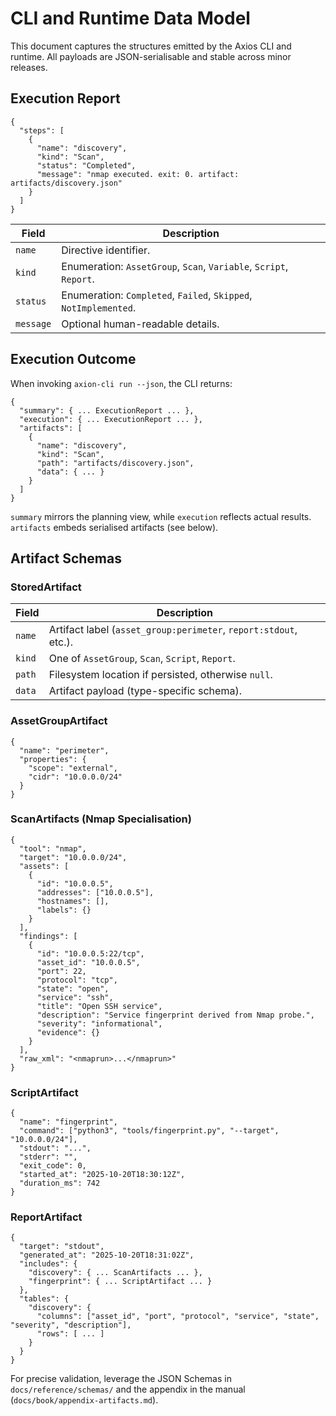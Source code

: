 # CLI and Runtime Data Model

This document captures the structures emitted by the Axios CLI and runtime. All payloads are JSON-serialisable and stable across minor releases.

## Execution Report

```
{
  "steps": [
    {
      "name": "discovery",
      "kind": "Scan",
      "status": "Completed",
      "message": "nmap executed. exit: 0. artifact: artifacts/discovery.json"
    }
  ]
}
```

| Field    | Description                                                      |
|----------|------------------------------------------------------------------|
| `name`   | Directive identifier.                                            |
| `kind`   | Enumeration: `AssetGroup`, `Scan`, `Variable`, `Script`, `Report`. |
| `status` | Enumeration: `Completed`, `Failed`, `Skipped`, `NotImplemented`. |
| `message`| Optional human-readable details.                                 |

## Execution Outcome

When invoking `axion-cli run --json`, the CLI returns:

```
{
  "summary": { ... ExecutionReport ... },
  "execution": { ... ExecutionReport ... },
  "artifacts": [
    {
      "name": "discovery",
      "kind": "Scan",
      "path": "artifacts/discovery.json",
      "data": { ... }
    }
  ]
}
```

`summary` mirrors the planning view, while `execution` reflects actual results. `artifacts` embeds serialised artifacts (see below).

## Artifact Schemas

### StoredArtifact

| Field | Description |
|-------|-------------|
| `name` | Artifact label (`asset_group:perimeter`, `report:stdout`, etc.). |
| `kind` | One of `AssetGroup`, `Scan`, `Script`, `Report`. |
| `path` | Filesystem location if persisted, otherwise `null`. |
| `data` | Artifact payload (type-specific schema). |

### AssetGroupArtifact

```
{
  "name": "perimeter",
  "properties": {
    "scope": "external",
    "cidr": "10.0.0.0/24"
  }
}
```

### ScanArtifacts (Nmap Specialisation)

```
{
  "tool": "nmap",
  "target": "10.0.0.0/24",
  "assets": [
    {
      "id": "10.0.0.5",
      "addresses": ["10.0.0.5"],
      "hostnames": [],
      "labels": {}
    }
  ],
  "findings": [
    {
      "id": "10.0.0.5:22/tcp",
      "asset_id": "10.0.0.5",
      "port": 22,
      "protocol": "tcp",
      "state": "open",
      "service": "ssh",
      "title": "Open SSH service",
      "description": "Service fingerprint derived from Nmap probe.",
      "severity": "informational",
      "evidence": {}
    }
  ],
  "raw_xml": "<nmaprun>...</nmaprun>"
}
```

### ScriptArtifact

```
{
  "name": "fingerprint",
  "command": ["python3", "tools/fingerprint.py", "--target", "10.0.0.0/24"],
  "stdout": "...",
  "stderr": "",
  "exit_code": 0,
  "started_at": "2025-10-20T18:30:12Z",
  "duration_ms": 742
}
```

### ReportArtifact

```
{
  "target": "stdout",
  "generated_at": "2025-10-20T18:31:02Z",
  "includes": {
    "discovery": { ... ScanArtifacts ... },
    "fingerprint": { ... ScriptArtifact ... }
  },
  "tables": {
    "discovery": {
      "columns": ["asset_id", "port", "protocol", "service", "state", "severity", "description"],
      "rows": [ ... ]
    }
  }
}
```

For precise validation, leverage the JSON Schemas in `docs/reference/schemas/` and the appendix in the manual (`docs/book/appendix-artifacts.md`).
